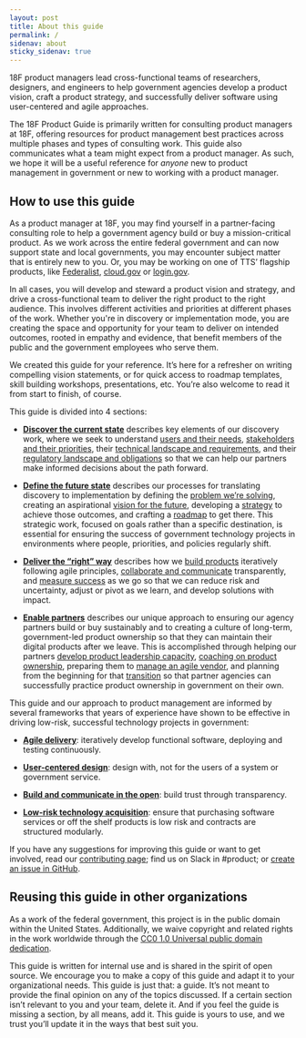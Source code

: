 ```yaml
---
layout: post
title: About this guide
permalink: /
sidenav: about
sticky_sidenav: true
---
```


18F product managers lead cross-functional teams of researchers, designers, and engineers to help government agencies develop a product vision, craft a product strategy, and successfully deliver software using user-centered and agile approaches.

The 18F Product Guide is primarily written for consulting product managers at 18F, offering resources for product management best practices across multiple phases and types of consulting work. This guide also communicates what a team might expect from a product manager. As such, we hope it will be a useful reference for <em>anyone</em> new to product management in government or new to working with a product manager.

## How to use this guide

As a product manager at 18F, you may find yourself in a partner-facing consulting role to help a government agency build or buy a mission-critical product. As we work across the entire federal government and can now support state and local governments, you may encounter subject matter that is entirely new to you. Or, you may be working on one of TTS’ flagship products, like [Federalist](https://federalist.18f.gov/), [cloud.gov](https://cloud.gov/) or [login.gov](https://login.gov/).

In all cases, you will develop and steward a product vision and strategy, and drive a cross-functional team to deliver the right product to the right audience. This involves different activities and priorities at different phases of the work. Whether you're in discovery or implementation mode, you are creating the space and opportunity for your team to deliver on intended outcomes, rooted in empathy and evidence, that benefit members of the public and the government employees who serve them.

We created this guide for your reference. It’s here for a refresher on writing compelling vision statements, or for quick access to roadmap templates, skill building workshops, presentations, etc. You’re also welcome to read it from start to finish, of course.

This guide is divided into 4 sections:

- [**Discover the current state**]({{site.baseurl}}/discover) describes key elements of our discovery work, where we seek to understand [users and their needs]({{site.baseurl}}/discover/users), [stakeholders and their priorities]({{site.baseurl}}/discover/stakeholders), their [technical landscape and requirements]({{site.baseurl}}/discover/technical), and their [regulatory landscape and obligations]({{site.baseurl}}/discover/compliance) so that we can help our partners make informed decisions about the path forward.

- [**Define the future state**]({{site.baseurl}}/define) describes our processes for translating discovery to implementation by defining the [problem we’re solving]({{site.baseurl}}/define/problem), creating an aspirational [vision for the future]({{site.baseurl}}/define/vision), developing a [strategy]({{site.baseurl}}/define/strategy) to achieve those outcomes, and crafting a [roadmap]({{site.baseurl}}/define/roadmap) to get there. This strategic work, focused on goals rather than a specific destination, is essential for ensuring the success of government technology projects in environments where people, priorities, and policies regularly shift.

- [**Deliver the “right” way**]({{site.baseurl}}/deliver) describes how we [build products]({{site.baseurl}}/deliver/build) iteratively following agile principles, [collaborate and communicate]({{site.baseurl}}/deliver/collaborate) transparently, and [measure success]({{site.baseurl}}/deliver/measure) as we go so that we can reduce risk and uncertainty, adjust or pivot as we learn, and develop solutions with impact.

- [**Enable partners**]({{site.baseurl}}/partners) describes our unique approach to ensuring our agency partners build or buy sustainably and to creating a culture of long-term, government-led product ownership so that they can maintain their digital products after we leave. This is accomplished through helping our partners [develop product leadership capacity]({{site.baseurl}}/partners/capacity), [coaching on product ownership]({{site.baseurl}}/partners/coach), preparing them to [manage an agile vendor]({{site.baseurl}}/partners/vendor), and planning from the beginning for that [transition]({{site.baseurl}}/partners/transition) so that partner agencies can successfully practice product ownership in government on their own.

This guide and our approach to product management are informed by several frameworks that years of experience have shown to be effective in driving low-risk, successful technology projects in government:

- **[Agile delivery](https://derisking-guide.18f.gov/federal-field-guide/basic-principles/#agile-software-development)**: iteratively develop functional software, deploying and testing continuously.

- **[User-centered design](https://derisking-guide.18f.gov/federal-field-guide/basic-principles/#user-centered-design)**: design with, not for the users of a system or government service.

- **[Build and communicate in the open](https://18f.gsa.gov/2016/03/07/the-need-for-transparency-in-government/)**: build trust through transparency.

- **[Low-risk technology acquisition](https://derisking-guide.18f.gov/federal-field-guide/basic-principles/#modular-contracting)**: ensure that purchasing software services or off the shelf products is low risk and contracts are structured modularly.

If you have any suggestions for improving this guide or want to get involved, read our [contributing page](https://github.com/18F/product-guide/blob/18f-pages/CONTRIBUTING.md); find us on Slack in #product; or [create an issue in GitHub](https://github.com/18F/product-guide/issues).

## Reusing this guide in other organizations

As a work of the federal government, this project is in the public domain within the United States. Additionally, we waive copyright and related rights in the work worldwide through the [CC0 1.0 Universal public domain dedication](https://creativecommons.org/publicdomain/zero/1.0/legalcode).

This guide is written for internal use and is shared in the spirit of open source. We encourage you to make a copy of this guide and adapt it to your organizational needs. This guide is just that: a guide. It’s not meant to provide the final opinion on any of the topics discussed. If a certain section isn’t relevant to you and your team, delete it. And if you feel the guide is missing a section, by all means, add it. This guide is yours to use, and we trust you’ll update it in the ways that best suit you.
